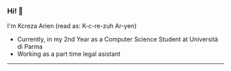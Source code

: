 ### Hi! 👋

<!--
**KcrezaArien/KcrezaArien** is a ✨ _special_ ✨ repository because its `README.md` (this file) appears on your GitHub profile.

Here are some ideas to get you started:

- 🔭 I’m currently working on ...
- 🌱 I’m currently learning ...
- 👯 I’m looking to collaborate on ...
- 🤔 I’m looking for help with ...
- 💬 Ask me about ...
- 📫 How to reach me: ...
- 😄 Pronouns: ...
- ⚡ Fun fact: ...
-->

I'm Kcreza Arien (read as: K-c-re-zuh  Ar-yen) 
* Currently, in my 2nd Year as a Computer Science Student at Università di Parma 
* Working as a part time legal asistant

---
